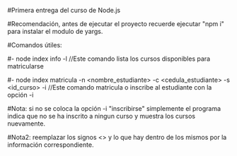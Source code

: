 #Primera entrega del curso de Node.js

#Recomendación, antes de ejecutar el proyecto recuerde ejecutar "npm i" para instalar el modulo de yargs.

#Comandos útiles:

#- node index info -l //Este comando lista los cursos disponibles para matricularse

#- node index matricula -n <nombre_estudiante> -c <cedula_estudiante> -s <id_curso> -i //Este comando matricula o inscribe al estudiante con la opción -i

#Nota: si no se coloca la opción -i "inscribirse" simplemente el programa indica que no se ha inscrito a ningun curso y muestra los cursos nuevamente.

#Nota2: reemplazar los signos <> y lo que hay dentro de los mismos por la información correspondiente.
